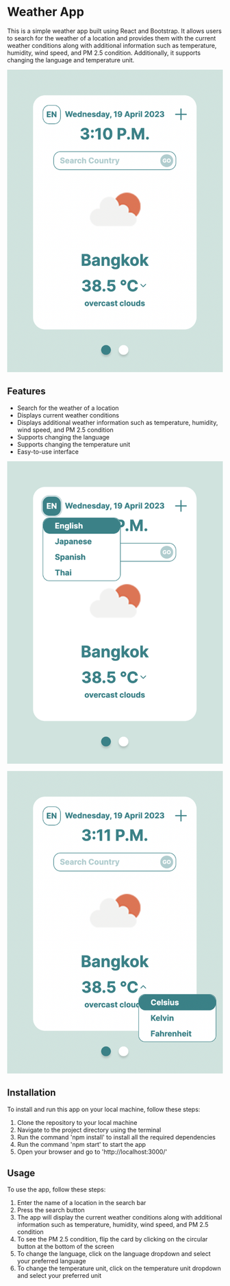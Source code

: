 # Weather App

This is a simple weather app built using React and Bootstrap. It allows users to search for the weather of a location and provides them with the current weather conditions along with additional information such as temperature, humidity, wind speed, and PM 2.5 condition. Additionally, it supports changing the language and temperature unit.

![Screenshot of the app.](./src/static/images/wholePage.png)

## Features

- Search for the weather of a location
- Displays current weather conditions
- Displays additional weather information such as temperature, humidity, wind speed, and PM 2.5 condition
- Supports changing the language
- Supports changing the temperature unit
- Easy-to-use interface

![Change language.](./src/static/images/changeLang.png)

![Change temperature unit.](./src/static/images/changeTempUnit.png)

## Installation

To install and run this app on your local machine, follow these steps:

1. Clone the repository to your local machine
2. Navigate to the project directory using the terminal
3. Run the command 'npm install' to install all the required dependencies
4. Run the command 'npm start' to start the app
5. Open your browser and go to 'http://localhost:3000/'

## Usage

To use the app, follow these steps:

1. Enter the name of a location in the search bar
2. Press the search button
3. The app will display the current weather conditions along with additional information such as temperature, humidity, wind speed, and PM 2.5 condition
4. To see the PM 2.5 condition, flip the card by clicking on the circular button at the bottom of the screen
5. To change the language, click on the language dropdown and select your preferred language
6. To change the temperature unit, click on the temperature unit dropdown and select your preferred unit
